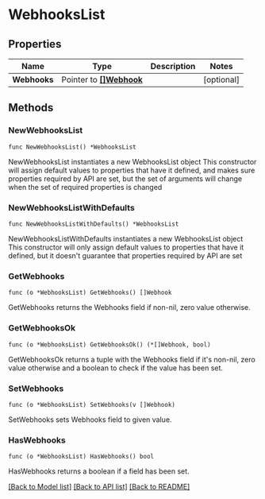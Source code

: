 # WebhooksList

## Properties

Name | Type | Description | Notes
------------ | ------------- | ------------- | -------------
**Webhooks** | Pointer to [**[]Webhook**](Webhook.md) |  | [optional] 

## Methods

### NewWebhooksList

`func NewWebhooksList() *WebhooksList`

NewWebhooksList instantiates a new WebhooksList object
This constructor will assign default values to properties that have it defined,
and makes sure properties required by API are set, but the set of arguments
will change when the set of required properties is changed

### NewWebhooksListWithDefaults

`func NewWebhooksListWithDefaults() *WebhooksList`

NewWebhooksListWithDefaults instantiates a new WebhooksList object
This constructor will only assign default values to properties that have it defined,
but it doesn't guarantee that properties required by API are set

### GetWebhooks

`func (o *WebhooksList) GetWebhooks() []Webhook`

GetWebhooks returns the Webhooks field if non-nil, zero value otherwise.

### GetWebhooksOk

`func (o *WebhooksList) GetWebhooksOk() (*[]Webhook, bool)`

GetWebhooksOk returns a tuple with the Webhooks field if it's non-nil, zero value otherwise
and a boolean to check if the value has been set.

### SetWebhooks

`func (o *WebhooksList) SetWebhooks(v []Webhook)`

SetWebhooks sets Webhooks field to given value.

### HasWebhooks

`func (o *WebhooksList) HasWebhooks() bool`

HasWebhooks returns a boolean if a field has been set.


[[Back to Model list]](../README.md#documentation-for-models) [[Back to API list]](../README.md#documentation-for-api-endpoints) [[Back to README]](../README.md)


